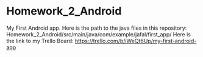 # Homework_2_Android
My First Android app.
Here is the path to the java files in this repository: Homework_2_Android/src/main/java/com/example/jafal/first_app/
Here is the link to my Trello Board:
https://trello.com/b/iWeQt6Up/my-first-android-app
